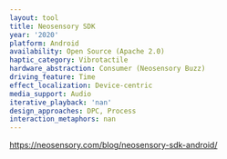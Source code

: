 ```yaml
---
layout: tool
title: Neosensory SDK
year: '2020'
platform: Android
availability: Open Source (Apache 2.0)
haptic_category: Vibrotactile
hardware_abstraction: Consumer (Neosensory Buzz)
driving_feature: Time
effect_localization: Device-centric
media_support: Audio
iterative_playback: 'nan'
design_approaches: DPC, Process
interaction_metaphors: nan
---
```

https://neosensory.com/blog/neosensory-sdk-android/